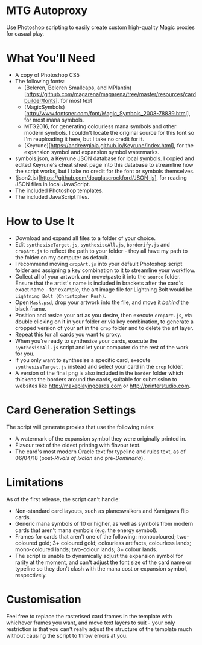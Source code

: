 # MTG Autoproxy
Use Photoshop scripting to easily create custom high-quality Magic proxies for casual play.

# What You'll Need
* A copy of Photoshop CS5
* The following fonts:
  * (Beleren, Beleren Smallcaps, and MPlantin)[https://github.com/magarena/magarena/tree/master/resources/cardbuilder/fonts], for most text
  * (MagicSymbols)[http://www.fontsner.com/font/Magic_Symbols_2008-78839.html], for most mana symbols.
  * MTG2016, for generating colourless mana symbols and other modern symbols. I couldn't locate the original source for this font so I'm reuploading it here, but I take no credit for it. 
  * (Keyrune)[https://andrewgioia.github.io/Keyrune/index.html], for the expansion symbol and expansion symbol watermarks.
 * symbols.json, a Keyrune JSON database for local symbols. I copied and edited Keyrune's cheat sheet page into this database to streamline how the script works, but I take no credit for the font or symbols themselves.
 * (json2.js)[https://github.com/douglascrockford/JSON-js], for reading JSON files in local JavaScript.
 * The included Photoshop templates.
 * The included JavaScript files.

# How to Use It
* Download and expand all files to a folder of your choice.
* Edit `synthesiseTarget.js`, `synthesiseAll.js`, `borderify.js` and `cropArt.js` to reflect the path to your folder - they all have my path to the folder on my computer as default.
* I recommend moving `cropArt.js` into your default Photoshop script folder and assigning a key combination to it to streamline your workflow.
* Collect all of your artwork and move/paste it into the `source` folder. Ensure that the artist's name is included in brackets after the card's exact name - for example, the art image file for Lightning Bolt would be `Lightning Bolt (Christopher Rush)`.
* Open `Mask.psd`, drop your artwork into the file, and move it *behind* the black frame. 
* Position and resize your art as you desire, then execute `cropArt.js`, via double clicking on it in your folder or via key combination, to generate a cropped version of your art in the `crop` folder and to delete the art layer. 
* Repeat this for all cards you want to proxy.
* When you're ready to synthesise your cards, execute the `synthesiseAll.js` script and let your computer do the rest of the work for you. 
* If you only want to synthesise a specific card, execute `synthesiseTarget.js` instead and select your card in the `crop` folder. 
* A version of the final png is also included in the `border` folder which thickens the borders around the cards, suitable for submission to websites like http://makeplayingcards.com or http://printerstudio.com. 

# Card Generation Settings
The script will generate proxies that use the following rules:
* A watermark of the expansion symbol they were originally printed in.
* Flavour text of the oldest printing with flavour text. 
* The card's most modern Oracle text for typeline and rules text, as of 06/04/18 (post-*Rivals of Ixalan* and pre-*Dominaria*).

# Limitations
As of the first release, the script can't handle:
* Non-standard card layouts, such as planeswalkers and Kamigawa flip cards. 
* Generic mana symbols of 10 or higher, as well as symbols from modern cards that aren't mana symbols (e.g. the energy symbol). 
* Frames for cards that aren't one of the following: monocoloured; two-coloured gold; 3+ coloured gold; colourless artifacts, colourless lands; mono-coloured lands; two-colour lands; 3+ colour lands.
* The script is unable to dynamically adjust the expansion symbol for rarity at the moment, and can't adjust the font size of the card name or typeline so they don't clash with the mana cost or expansion symbol, respectively.

# Customisation
Feel free to replace the rasterised card frames in the template with whichever frames you want, and move text layers to suit - your only restriction is that you can't really adjust the structure of the template much without causing the script to throw errors at you. 
